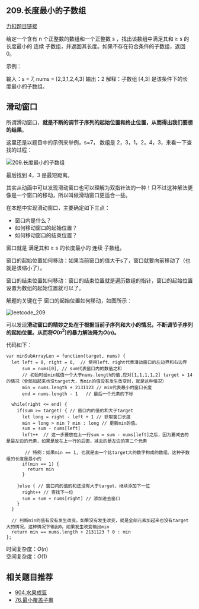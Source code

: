 ## 209.长度最小的子数组

[力扣题目链接](https://leetcode-cn.com/problems/minimum-size-subarray-sum/)

给定一个含有 n 个正整数的数组和一个正整数 s ，找出该数组中满足其和 ≥ s 的长度最小的 连续 子数组，并返回其长度。如果不存在符合条件的子数组，返回 0。

示例：

输入：s = 7, nums = [2,3,1,2,4,3]
输出：2
解释：子数组 [4,3] 是该条件下的长度最小的子数组。

## 滑动窗口

所谓滑动窗口，**就是不断的调节子序列的起始位置和终止位置，从而得出我们要想的结果**。

这里还是以题目中的示例来举例，s=7， 数组是 2，3，1，2，4，3，来看一下查找的过程：

![209.长度最小的子数组](https://code-thinking.cdn.bcebos.com/gifs/209.%E9%95%BF%E5%BA%A6%E6%9C%80%E5%B0%8F%E7%9A%84%E5%AD%90%E6%95%B0%E7%BB%84.gif)

最后找到 4，3 是最短距离。

其实从动画中可以发现滑动窗口也可以理解为双指针法的一种！只不过这种解法更像是一个窗口的移动，所以叫做滑动窗口更适合一些。

在本题中实现滑动窗口，主要确定如下三点：

* 窗口内是什么？
* 如何移动窗口的起始位置？
* 如何移动窗口的结束位置？

窗口就是 满足其和 ≥ s 的长度最小的 连续 子数组。

窗口的起始位置如何移动：如果当前窗口的值大于s了，窗口就要向前移动了（也就是该缩小了）。

窗口的结束位置如何移动：窗口的结束位置就是遍历数组的指针，窗口的起始位置设置为数组的起始位置就可以了。

解题的关键在于 窗口的起始位置如何移动，如图所示：

![leetcode_209](https://img-blog.csdnimg.cn/20210312160441942.png)

可以发现**滑动窗口的精妙之处在于根据当前子序列和大小的情况，不断调节子序列的起始位置。从而将$O(n^2)$的暴力解法降为$O(n)$。**

代码如下：

```
var minSubArrayLen = function(target, nums) {
  let left = 0, right = 0,  // 使用left、right代表滑动窗口的左边界和右边界
      sum = nums[0], // sum代表窗口内的数值之和
      // 初始时给min赋值一个大于nums.length的值,应对[1,1,1,1,2] target = 14的情况（全部加起来也没target大，当min的值没有发生改变时，就是这种情况）
      min = nums.length + 2131123 // min代表最小的窗口长度
      end = nums.length - 1   // 最后一个元素的下标

  while(right <= end) {
    if(sum >= target) { // 窗口内的值的和大于target
      let long = right - left + 1 // 获取窗口长度
      min = long > min ? min : long // 更新min的值。
      sum = sum - nums[left]
      left++  // 这一步要放在上一行sum = sum - nums[left]之后，因为要减去的是最左边的元素，如果是放在上一行的后面，减去的是左边的第二个元素

       // 特例：如果min == 1, 也就是由一个比target大的数字构成的数组。这种子数组的长度是最小的
      if(min == 1) {
        return min
      }
      
    }else { // 窗口内的值的和还没有大于target，继续添加下一位
      right++ // 查找下一位
      sum = sum + nums[right] // 添加进去窗口
    }
  }

  // 判断min的值有没有发生改变，如果没有发生改变，就是全部元素加起来也没有target大的情况，这种情况下输出0。如果发生改变输出min
  return min == nums.length + 2131123 ? 0 : min  
};
```

时间复杂度：$O(n)$   
空间复杂度：$O(1)$

## 相关题目推荐

* [904.水果成篮](https://leetcode-cn.com/problems/fruit-into-baskets/)
* [76.最小覆盖子串](https://leetcode-cn.com/problems/minimum-window-substring/)
